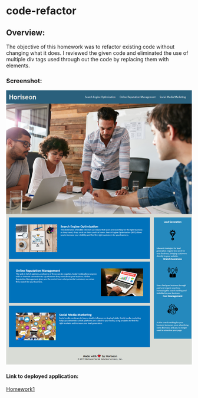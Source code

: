 # code-refactor

## Overview:

The objective of this homework was to refactor existing code without changing what it does.
I reviewed the given code and eliminated the use of multiple div tags used through out the code by replacing them with elements. 

### Screenshot:

![homework-screenshot](https://github.com/clmariek/code-refactor/blob/main/assets/images/1homeworkscreenshot.png)

#### Link to deployed application:

[Homework1](https://github.com/clmariek/code-refactor.git)
